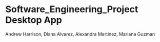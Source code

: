 # Software_Engineering_Project Desktop App


Andrew Harrison, Diana Alvarez, Alexandra Martinez, Mariana Guzman
